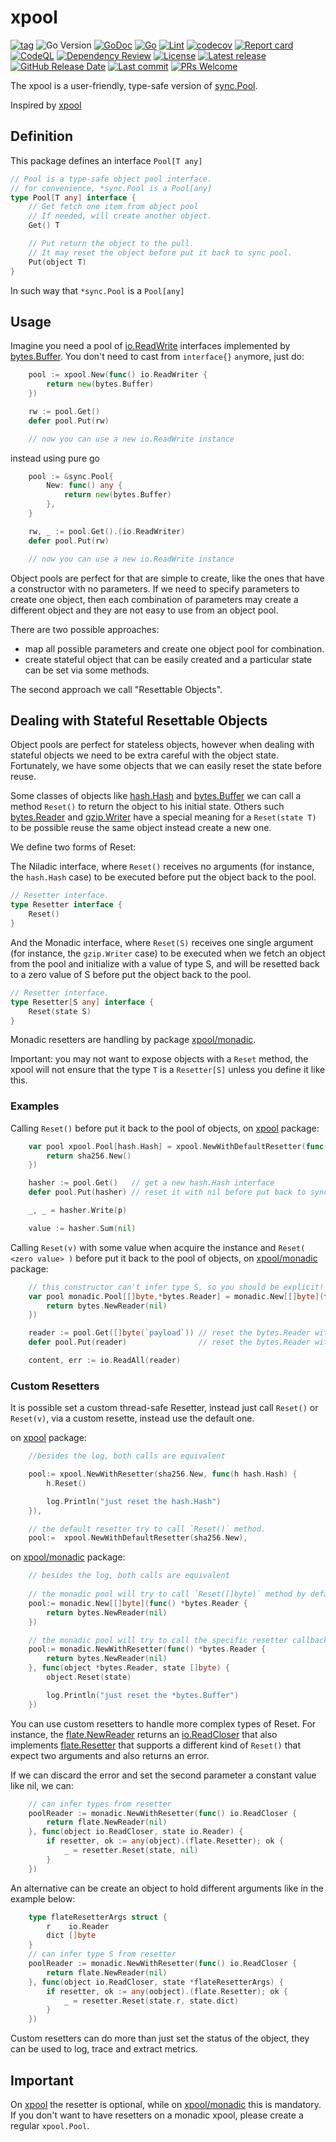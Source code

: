 # xpool

[![tag](https://img.shields.io/github/tag/peczenyj/xpool.svg)](https://github.com/peczenyj/xpool/releases)
![Go Version](https://img.shields.io/badge/Go-%3E%3D%201.18-%23007d9c)
[![GoDoc](https://pkg.go.dev/badge/github.com/peczenyj/xpool)](http://pkg.go.dev/github.com/peczenyj/xpool)
[![Go](https://github.com/peczenyj/xpool/actions/workflows/go.yml/badge.svg)](https://github.com/peczenyj/xpool/actions/workflows/go.yml)
[![Lint](https://github.com/peczenyj/xpool/actions/workflows/lint.yml/badge.svg)](https://github.com/peczenyj/xpool/actions/workflows/lint.yml)
[![codecov](https://codecov.io/gh/peczenyj/xpool/graph/badge.svg?token=9y6f3vGgpr)](https://codecov.io/gh/peczenyj/xpool)
[![Report card](https://goreportcard.com/badge/github.com/peczenyj/xpool)](https://goreportcard.com/report/github.com/peczenyj/xpool)
[![CodeQL](https://github.com/peczenyj/xpool/actions/workflows/github-code-scanning/codeql/badge.svg)](https://github.com/peczenyj/xpool/actions/workflows/github-code-scanning/codeql)
[![Dependency Review](https://github.com/peczenyj/xpool/actions/workflows/dependency-review.yml/badge.svg)](https://github.com/peczenyj/xpool/actions/workflows/dependency-review.yml)
[![License](https://img.shields.io/github/license/peczenyj/xpool)](./LICENSE)
[![Latest release](https://img.shields.io/github/release/peczenyj/xpool.svg)](https://github.com/peczenyj/xpool/releases/latest)
[![GitHub Release Date](https://img.shields.io/github/release-date/peczenyj/xpool.svg)](https://github.com/peczenyj/xpool/releases/latest)
[![Last commit](https://img.shields.io/github/last-commit/peczenyj/xpool.svg)](https://github.com/peczenyj/xpool/commit/HEAD)
[![PRs Welcome](https://img.shields.io/badge/PRs-welcome-brightgreen.svg)](https://github.com/peczenyj/xpool/blob/main/CONTRIBUTING.md#pull-request-process)

The xpool is a user-friendly, type-safe version of [sync.Pool](https://pkg.go.dev/sync#Pool).

Inspired by [xpool](https://pkg.go.dev/go.unistack.org/micro/v3/util/xpool)

## Definition

This package defines an interface `Pool[T any]`

```go
// Pool is a type-safe object pool interface.
// for convenience, *sync.Pool is a Pool[any]
type Pool[T any] interface {
    // Get fetch one item from object pool
    // If needed, will create another object.
    Get() T

    // Put return the object to the pull.
    // It may reset the object before put it back to sync pool.
    Put(object T)
}
```

In such way that `*sync.Pool` is a `Pool[any]`

## Usage

Imagine you need a pool of [io.ReadWrite](https://pkg.go.dev/io#ReadWriter) interfaces implemented by [bytes.Buffer](https://pkg.go.dev/bytes#Buffer). You don't need to cast from `interface{}` `any`more, just do:

```go
    pool := xpool.New(func() io.ReadWriter {
        return new(bytes.Buffer)
    })

    rw := pool.Get()
    defer pool.Put(rw)

    // now you can use a new io.ReadWrite instance
```

instead using pure go

```go
    pool := &sync.Pool{
        New: func() any {
            return new(bytes.Buffer)
        },
    }

    rw, _ := pool.Get().(io.ReadWriter)
    defer pool.Put(rw)

    // now you can use a new io.ReadWrite instance
```

Object pools are perfect for that are simple to create, like the ones that have a constructor with no parameters. If we need to specify parameters to create one object, then each combination of parameters may create a different object and they are not easy to use from an object pool.

There are two possible approaches:

* map all possible parameters and create one object pool for combination.
* create stateful object that can be easily created and a particular state can be set via some methods.

The second approach we call "Resettable Objects".

## Dealing with Stateful Resettable Objects

Object pools are perfect for stateless objects, however when dealing with stateful objects we need to be extra careful with the object state. Fortunately, we have some objects that we can easily reset the state before reuse.

Some classes of objects like [hash.Hash](https://pkg.go.dev/hash#Hash) and [bytes.Buffer](https://pkg.go.dev/bytes#Buffer) we can call a method `Reset()` to return the object to his initial state. Others such [bytes.Reader](https://pkg.go.dev/bytes#Reader) and [gzip.Writer](https://pkg.go.dev/compress/gzip#Writer) have a special meaning for a `Reset(state T)` to be possible reuse the same object instead create a new one.

We define two forms of Reset:

The Niladic interface, where `Reset()` receives no arguments (for instance, the `hash.Hash` case) to be executed before put the object back to the pool.

```go
// Resetter interface.
type Resetter interface {
    Reset()
}
```

And the Monadic interface, where `Reset(S)` receives one single argument (for instance, the `gzip.Writer` case) to be executed when we fetch an object from the pool and initialize with a value of type S, and will be resetted back to a zero value of S before put the object back to the pool.

```go
// Resetter interface.
type Resetter[S any] interface {
    Reset(state S)
}
```

Monadic resetters are handling by package [xpool/monadic](https://pkg.go.dev/github.com/peczenyj/xpool/monadic).

Important: you may not want to expose objects with a `Reset` method, the xpool will not ensure that the type `T` is a `Resetter[S]` unless you define it like this.

### Examples

Calling `Reset()` before put it back to the pool of objects, on [xpool](https://pkg.go.dev/github.com/peczenyj/xpool) package:

```go
    var pool xpool.Pool[hash.Hash] = xpool.NewWithDefaultResetter(func() hash.Hash {
        return sha256.New()
    })

    hasher := pool.Get()   // get a new hash.Hash interface
    defer pool.Put(hasher) // reset it with nil before put back to sync pool.

    _, _ = hasher.Write(p)

    value := hasher.Sum(nil)
```

Calling `Reset(v)` with some value when acquire the instance and `Reset( <zero value> )` before put it back to the pool of objects, on [xpool/monadic](https://pkg.go.dev/github.com/peczenyj/xpool/monadic) package:

```go
    // this constructor can't infer type S, so you should be explicit!
    var pool monadic.Pool[[]byte,*bytes.Reader] = monadic.New[[]byte](func() *bytes.Reader {
        return bytes.NewReader(nil)
    })

    reader := pool.Get([]byte(`payload`)) // reset the bytes.Reader with payload
    defer pool.Put(reader)                // reset the bytes.Reader with nil

    content, err := io.ReadAll(reader)
```

### Custom Resetters

It is possible set a custom thread-safe Resetter, instead just call `Reset()` or `Reset(v)`, via a custom resette, instead use the default one.

on [xpool](https://pkg.go.dev/github.com/peczenyj/xpool) package:

```go
    //besides the log, both calls are equivalent

    pool:= xpool.NewWithResetter(sha256.New, func(h hash.Hash) {
        h.Reset()

        log.Println("just reset the hash.Hash")
    }),

    // the default resetter try to call `Reset()` method.
    pool:=  xpool.NewWithDefaultResetter(sha256.New),
```

on [xpool/monadic](https://pkg.go.dev/github.com/peczenyj/xpool/monadic) package:

```go
    // besides the log, both calls are equivalent
    
    // the monadic pool will try to call `Reset([]byte)` method by default.
    pool:= monadic.New[[]byte](func() *bytes.Reader {
        return bytes.NewReader(nil)
    })

    // the monadic pool will try to call the specific resetter callback.
    pool:= monadic.NewWithResetter(func() *bytes.Reader {
        return bytes.NewReader(nil)
    }, func(object *bytes.Reader, state []byte) {
        object.Reset(state)

        log.Println("just reset the *bytes.Buffer")
    })
```

You can use custom resetters to handle more complex types of Reset. For instance, the [flate.NewReader](https://pkg.go.dev/compress/flate#NewReader) returns an [io.ReadCloser](https://pkg.go.dev/io#ReadCloser) that also implements [flate.Resetter](https://pkg.go.dev/compress/flate#Resetter) that supports a different kind of `Reset()` that expect two arguments and also returns an error.

If we can discard the error and set the second parameter a constant value like nil, we can:

```go
    // can infer types from resetter
    poolReader := monadic.NewWithResetter(func() io.ReadCloser {
        return flate.NewReader(nil)
    }, func(object io.ReadCloser, state io.Reader) {
        if resetter, ok := any(object).(flate.Resetter); ok {
            _ = resetter.Reset(state, nil)
        }
    })
```

An alternative can be create an object to hold different arguments like in the example below:

```go
    type flateResetterArgs struct {
        r    io.Reader
        dict []byte
    }
    // can infer type S from resetter
    poolReader := monadic.NewWithResetter(func() io.ReadCloser {
        return flate.NewReader(nil)
    }, func(object io.ReadCloser, state *flateResetterArgs) {
        if resetter, ok := any(oobject).(flate.Resetter); ok {
            _ = resetter.Reset(state.r, state.dict)
        }
    })
```

Custom resetters can do more than just set the status of the object, they can be used to log, trace and extract metrics.

## Important

On [xpool](https://pkg.go.dev/github.com/peczenyj/xpool) the resetter is optional, while on [xpool/monadic](https://pkg.go.dev/github.com/peczenyj/xpool/monadic) this is mandatory. If you don't want to have resetters on a monadic xpool, please create a regular `xpool.Pool`.
